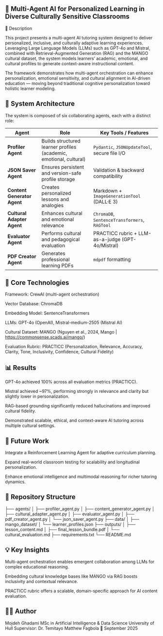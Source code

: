 ## 🧠 Multi-Agent AI for Personalized Learning in Diverse Culturally Sensitive Classrooms
📘 Description

This project presents a multi-agent AI tutoring system designed to deliver personalized, inclusive, and culturally adaptive learning experiences.
Leveraging Large Language Models (LLMs) such as GPT-4o and Mistral, combined with Retrieval-Augmented Generation (RAG) and the MANGO cultural dataset, the system models learners’ academic, emotional, and cultural profiles to generate context-aware instructional content.

The framework demonstrates how multi-agent orchestration can enhance personalization, emotional sensitivity, and cultural alignment in AI-driven education — moving beyond traditional cognitive personalization toward holistic learner modeling.

## 🧩 System Architecture

The system is composed of six collaborating agents, each with a distinct role:

| Agent                       | Role                                                               | Key Tools / Features                              |
| --------------------------- | ------------------------------------------------------------------ | ------------------------------------------------- |
| **Profiler Agent**          | Builds structured learner profiles (academic, emotional, cultural) | `Pydantic`, `JSONUpdateTool`, secure file I/O     |
| **JSON Saver Agent**        | Ensures persistent and version-safe profile storage                | Validation & backward compatibility               |
| **Content Generator Agent** | Creates personalized lessons and analogies                         | Markdown + `ImageGenerationTool` (DALL·E 3)       |
| **Cultural Adapter Agent**  | Enhances cultural and emotional relevance                          | `ChromaDB`, `SentenceTransformers`, `RAGTool`     |
| **Evaluator Agent**         | Performs cultural and pedagogical evaluation                       | PRACTICC rubric + LLM-as-a-judge (GPT-4o/Mistral) |
| **PDF Creator Agent**       | Generates professional learning PDFs                               | `mdpdf` formatting                                |



## 🧠 Core Technologies

Framework: CrewAI
 (multi-agent orchestration)

Vector Database: ChromaDB

Embedding Model: SentenceTransformers

LLMs: GPT-4o (OpenAI), Mistral-medium-2505 (Mistral AI)

Cultural Dataset: MANGO (Nguyen et al., 2024, Mango | https://commonsense.scads.ai/mango/)

Evaluation Rubric: PRACTICC (Personalization, Relevance, Accuracy, Clarity, Tone, Inclusivity, Confidence, Cultural Fidelity)

## 📊 Results

GPT-4o achieved 100% across all evaluation metrics (PRACTICC).

Mistral achieved ~97%, performing strongly in relevance and clarity but slightly lower in personalization.

RAG-based grounding significantly reduced hallucinations and improved cultural fidelity.

Demonstrated scalable, ethical, and context-aware AI tutoring across multiple cultural settings.

## 🚀 Future Work

Integrate a Reinforcement Learning Agent for adaptive curriculum planning.

Expand real-world classroom testing for scalability and longitudinal personalization.

Enhance emotional intelligence and multimodal reasoning for richer tutoring dynamics.

## 🧩 Repository Structure
├── agents/
│   ├── profiler_agent.py
│   ├── content_generator_agent.py
│   ├── cultural_adapter_agent.py
│   ├── evaluator_agent.py
│   ├── pdf_creator_agent.py
│   └── json_saver_agent.py
├── data/
│   ├── mango_dataset/
│   └── learner_profiles.json
├── outputs/
│   ├── lesson_content.md
│   ├── final_lesson_bundle.pdf
│   └── cultural_evaluation.md
├── requirements.txt
└── README.md

## 💡 Key Insights

Multi-agent orchestration enables emergent collaboration among LLMs for complex educational reasoning.

Embedding cultural knowledge bases like MANGO via RAG boosts inclusivity and contextual relevance.

PRACTICC rubric offers a scalable, domain-specific approach for AI content evaluation.

## 🧑‍💻 Author

Mojdeh Ghadami
MSc in Artificial Intelligence & Data Science
University of Hull
Supervisor: Dr. Temitayo Matthew Fagbola
📅 September 2025

